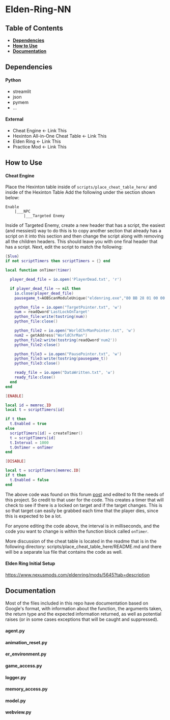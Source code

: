 # Elden-Ring-NN

## Table of Contents

-   [**Dependencies**](#dependencies)
-   [**How to Use**](#how-to-use)
-   [**Documentation**](#documentation)

## Dependencies

#### Python

-   streamlit
-   json
-   pymem
-   ...

#### External

-   Cheat Engine <- Link This
-   Hexinton All-in-One Cheat Table <- Link This
-   Elden Ring <- Link This
-   Practice Mod <- Link This

## How to Use

#### Cheat Engine

Place the Hexinton table inside of `scripts/place_cheat_table_here/` and inside of the Hexinton Table Add the following under the section shown below:

```
Enable
    |___NPC
        |___Targeted Enemy
```

Inside of Targeted Enemy, create a new header that has a script, the easiest (and messiest) way to do this is to copy another section that already has a script on it into this section and then change the script along with removing all the children headers. This should leave you with one final header that has a script. Next, edit the script to match the following:

```lua
{$lua}
if not scriptTimers then scriptTimers = {} end

local function onTimer(timer)

  player_dead_file = io.open('PlayerDead.txt', 'r')

  if player_dead_file ~= nil then
    io.close(player_dead_file)
    pausegame_t=AOBScanModuleUnique("eldenring.exe","80 BB 28 01 00 00 00 0F 84","+X")

    python_file = io.open("TargetPointer.txt", 'w')
    num = readQword'LastLockOnTarget'
    python_file:write(tostring(num))
    python_file:close()

    python_file2 = io.open("WorldChrManPointer.txt", 'w')
    num2 = getAddress("WorldChrMan")
    python_file2:write(tostring(readQword'num2'))
    python_file2:close()

    python_file3 = io.open("PausePointer.txt", 'w')
    python_file3:write(tostring(pausegame_t))
    python_file3:close()

    ready_file = io.open("DataWritten.txt", 'w')
    ready_file:close()
  end
end

[ENABLE]

local id = memrec.ID
local t = scriptTimers[id]

if t then
  t.Enabled = true
else
  scriptTimers[id] = createTimer()
  t = scriptTimers[id]
  t.Interval = 1000
  t.OnTimer = onTimer
end

[DISABLE]

local t = scriptTimers[memrec.ID]
if t then
  t.Enabled = false
end
```

The above code was found on this forum [post](https://www.cheatengine.org/forum/viewtopic.php?t=618933&sid=ea8d85619a9513450cc63fbe2f1a3443) and edited to fit the needs of this project. So credit to that user for the code. This creates a timer that will check to see if there is a locked on target and if the target changes. This is so that target can easily be grabbed each time that the player dies, since this is expected to be a lot.

For anyone editing the code above, the interval is in milliseconds, and the code you want to change is within the function block called `onTimer`.

More discussion of the cheat table is located in the readme that is in the following directory: scripts/place_cheat_table_here/README.md and there will be a separate lua file that contains the code as well.

#### Elden Ring Initial Setup

https://www.nexusmods.com/eldenring/mods/5645?tab=description

## Documentation

Most of the files included in this repo have documentation based on Google's format, with information about the function, the arguments taken, the return type and the expected information returned, as well as potential raises (or in some cases exceptions that will be caught and suppressed).

#### agent.py

#### animation_reset.py

#### er_environment.py

#### game_access.py

#### logger.py

#### memory_access.py

#### model.py

#### webview.py

